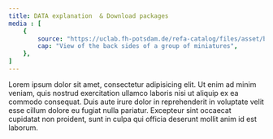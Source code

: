```yaml
---
title: DATA explanation  & Download packages
media : [
    {
        source: "https://uclab.fh-potsdam.de/refa-catalog/files/asset/b2a44bf793682399ba5c952fc1659f80f6c49225.png",
        cap: "View of the back sides of a group of miniatures",
    },
]
---
```


Lorem ipsum dolor sit amet, consectetur adipisicing elit. Ut enim ad minim veniam, quis nostrud exercitation ullamco laboris nisi ut aliquip ex ea commodo consequat. Duis aute irure dolor in reprehenderit in voluptate velit esse cillum dolore eu fugiat nulla pariatur. Excepteur sint occaecat cupidatat non proident, sunt in culpa qui officia deserunt mollit anim id est laborum.
